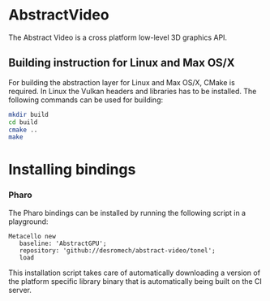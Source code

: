 # AbstractVideo
The Abstract Video is a cross platform low-level 3D graphics API.

## Building instruction for Linux and Max OS/X
For building the abstraction layer for Linux and Max OS/X, CMake is required. In
Linux the Vulkan headers and libraries has to be installed. The following commands
can be used for building:

```bash
mkdir build
cd build
cmake ..
make
```


# Installing bindings
### Pharo
The Pharo bindings can be installed by running the following script in a
playground:

```smalltalk
Metacello new
   baseline: 'AbstractGPU';
   repository: 'github://desromech/abstract-video/tonel';
   load
```

This installation script takes care of automatically downloading a version of
the platform specific library binary that is automatically being built on the CI
server.

